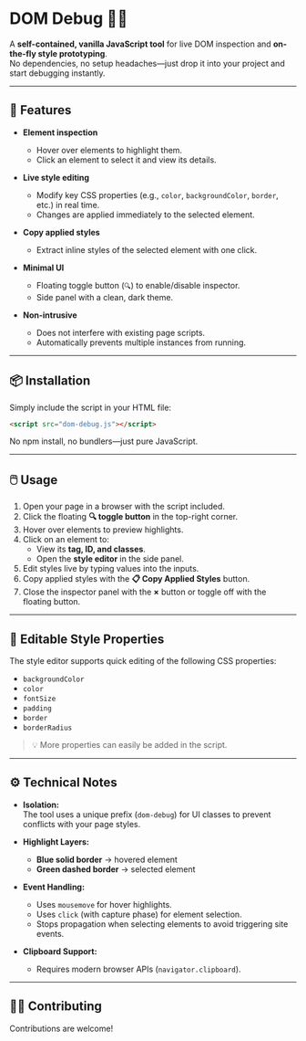 # DOM Debug 🕵️‍♂️

A **self-contained, vanilla JavaScript tool** for live DOM inspection and **on-the-fly style prototyping**.  
No dependencies, no setup headaches—just drop it into your project and start debugging instantly.

---

## 🚀 Features

- **Element inspection**

  - Hover over elements to highlight them.
  - Click an element to select it and view its details.

- **Live style editing**

  - Modify key CSS properties (e.g., `color`, `backgroundColor`, `border`, etc.) in real time.
  - Changes are applied immediately to the selected element.

- **Copy applied styles**

  - Extract inline styles of the selected element with one click.

- **Minimal UI**

  - Floating toggle button (`🔍`) to enable/disable inspector.
  - Side panel with a clean, dark theme.

- **Non-intrusive**
  - Does not interfere with existing page scripts.
  - Automatically prevents multiple instances from running.

---

## 📦 Installation

Simply include the script in your HTML file:

```html
<script src="dom-debug.js"></script>
```

No npm install, no bundlers—just pure JavaScript.

---

## 🖱️ Usage

1. Open your page in a browser with the script included.
2. Click the floating **🔍 toggle button** in the top-right corner.
3. Hover over elements to preview highlights.
4. Click on an element to:
   - View its **tag, ID, and classes**.
   - Open the **style editor** in the side panel.
5. Edit styles live by typing values into the inputs.
6. Copy applied styles with the **📋 Copy Applied Styles** button.
7. Close the inspector panel with the **×** button or toggle off with the floating button.

---

## 🎨 Editable Style Properties

The style editor supports quick editing of the following CSS properties:

- `backgroundColor`
- `color`
- `fontSize`
- `padding`
- `border`
- `borderRadius`

> 💡 More properties can easily be added in the script.

---

## ⚙️ Technical Notes

- **Isolation:**  
  The tool uses a unique prefix (`dom-debug`) for UI classes to prevent conflicts with your page styles.

- **Highlight Layers:**

  - **Blue solid border** → hovered element
  - **Green dashed border** → selected element

- **Event Handling:**

  - Uses `mousemove` for hover highlights.
  - Uses `click` (with capture phase) for element selection.
  - Stops propagation when selecting elements to avoid triggering site events.

- **Clipboard Support:**
  - Requires modern browser APIs (`navigator.clipboard`).

---

## 👩‍💻 Contributing

Contributions are welcome!
